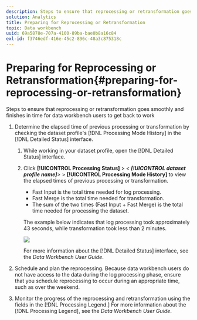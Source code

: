 ```yaml
---
description: Steps to ensure that reprocessing or retransformation goes smoothly and finishes in time for data workbench users to get back to work
solution: Analytics
title: Preparing for Reprocessing or Retransformation
topic: Data workbench
uuid: 69a5878e-707a-4100-89ba-bae0b8a16c84
exl-id: f3746edf-416e-45c2-896c-48a3c875318c
---
```

# Preparing for Reprocessing or Retransformation{#preparing-for-reprocessing-or-retransformation}

Steps to ensure that reprocessing or retransformation goes smoothly and finishes in time for data workbench users to get back to work

1. Determine the elapsed time of previous processing or transformation by checking the dataset profile's [!DNL Processing Mode History] in the [!DNL Detailed Status] interface.

    1. While working in your dataset profile, open the [!DNL Detailed Status] interface. 
    1. Click **[!UICONTROL Processing Status]** > *< **[!UICONTROL dataset profile name]**>* > **[!UICONTROL Processing Mode History]** to view the elapsed times of previous processing or transformation.

        * Fast Input is the total time needed for log processing. 
        * Fast Merge is the total time needed for transformation. 
        * The sum of the two times (Fast Input + Fast Merge) is the total time needed for processing the dataset.

       The example below indicates that log processing took approximately 43 seconds, while transformation took less than 2 minutes.

       ![](assets/vis_DetailedStatus_ProcessingModeHistory.png)

       For more information about the [!DNL Detailed Status] interface, see the *Data Workbench User Guide*.

1. Schedule and plan the reprocessing. Because data workbench users do not have access to the data during the log processing phase, ensure that you schedule reprocessing to occur during an appropriate time, such as over the weekend.
1. Monitor the progress of the reprocessing and retransformation using the fields in the [!DNL Processing Legend.] For more information about the [!DNL Processing Legend], see the *Data Workbench User Guide*.
